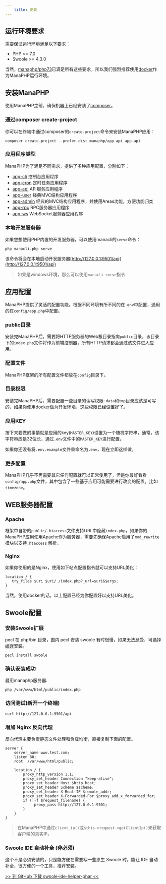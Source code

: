 ```yaml
---
    title: 安装
---
```


## 运行环境要求

需要保证运行环境满足以下要求：
* PHP >= 7.0
* Swoole >= 4.3.0

当然，[manaphp/php73](https://hub.docker.com/r/manaphp/php73)已满足所有这些要求，所以我们强烈推荐使用[docker](https://www.docker.com/)作为ManaPHP运行环境。

## 安装ManaPHP

使用ManaPHP之前，确保机器上已经安装了[composer](https://getcomposer.org/)。

### 通过composer create-project

你可以在终端中通过composer的`create-project`命令来安装ManaPHP应用：
```
composer create-project --prefer-dist manaphp/app-api app-api
```

### 应用程序类型
ManaPHP为了满足不同需求，提供了多种应用配置，分别如下：

* [app-cli](https://github.com/manaphp/app-cli) 控制台应用程序
* [app-cron](https://github.com/manaphp/app-cron) 定时任务应用程序
* [app-api](https://github.com/manaphp/app-api) API服务应用程序
* [app-user](https://github.com/manaphp/app-user) 经典MVC结构应用程序
* [app-admin](https://github.com/manaphp/app-admin) 经典的MVC结构应用程序，并使用Areas功能，方便功能归类
* [app-rpc](https://github.com/manaphp/app-rpc) RPC服务器应用程序
* [app-ws](https://github.com/manaphp/app-ws)  WebSocket服务器应用程序

### 本地开发服务器

如果您想使用PHP内置的开发服务器，可以使用manacli的`serve`命令：
```
php manacli.php serve
```

该命令将会在本地启动开发服务器[http://127.0.0.1:9501/api](http://127.0.0.1:9501/api)

> 如果是windows环境，那么可以使用`manacli serve`指令

## 应用配置
ManaPHP提供了灵活的配置功能，根据不同环境有所不同的在`.env`中配置，通用的在`config/app.php`中配置。

### public目录

安装完ManaPHP后，需要将HTTP服务器的Web根目录指向`public`目录，该目录下的`index.php`文件将作为前端控制器，所有HTTP请求都会通过该文件进入应用。

### 配置文件

ManaPHP框架的所有配置文件都放在`config`目录下。

### 目录权限

安装完ManaPHP后，需要配置一些目录的读写权限: `data`和`tmp`目录应该是可写的，如果你使用docker做为开发环境，这些权限已经设置好了。

### 应用KEY

按下来要做的事情就是应用的key(`MASTER_KEY`)设置为一个随机字符串，通常，该字符串应是32位长，通过`.env`文件中的`MASTER_KEY`进行配置，

如果你还没有将`.env.example`文件重命名为`.env`，现在立即这样做。

### 更多配置

ManaPHP几乎不再需要其它任何配置就可以正常使用了，但是你最好看看`config/app.php`文件，其中包含了一些基于应用可能需要进行改变的配置，比如`timezone`。

## WEB服务器配置

### Apache

框架中自带的`public/.htaccess`文件支持URL中隐藏`index.php`，如果你的ManaPHP应用使用Apache作为服务器，需要先确保Apache启用了`mod_rewrite`模块以支持`.htaccess`
解析。

### Nginx

如果你使用的是Nginx，使用如下站点配置指令就可以支持URL美化：
```
location / {
   try_files $uri $uri/ /index.php?_url=$uri&$args;
}
```
当然，使用docker的话，以上配置已经为你配置好以支持URL美化。

## Swoole配置

### 安装Swoole扩展
pecl 在 php/bin 目录，国内 pecl 安装 swoole 有时很慢，如果无法忍受，可选择 [编译](https://wiki.swoole.com/wiki/page/6.html)安装。

```
pecl install swoole
```
### 确认安装成功

启用manaphp服务器:
```
php /var/www/html/public/index.php
```

### 访问测试(新开一个终端)
```
curl http://127.0.0.1:9501/api
```

### 增加 Nginx 反向代理

反向代理主要负责静态文件处理和负载均衡，直接复制下面的配置。
```
server {
    server_name www.test.com;
    listen 80; 
    root  /var/www/html/public;

    location / {
        proxy_http_version 1.1;
        proxy_set_header Connection "keep-alive";
        proxy_set_header Host $http_host;
        proxy_set_header Scheme $scheme;
        proxy_set_header X-Real-IP $remote_addr;
        proxy_set_header X-Forwarded-For $proxy_add_x_forwarded_for;
        if (!-f $request_filename) {
             proxy_pass http://127.0.0.1:9501;
        }
    }
}
```
> 在ManaPHP中通过`client_ip()`或`$this->request->getClientIp()`来获取客户端的真实IP。

### Swoole IDE 自动补全 (非必须)

这个不是必须安装的，只是能方便在需要写一些原生 Swoole 时，能让 IDE 自动补全，很方便的一个工具，推荐安装。

[>> 到 GitHub 下载 swoole-ide-helper-phar <<](https://github.com/wudi/swoole-ide-helper)